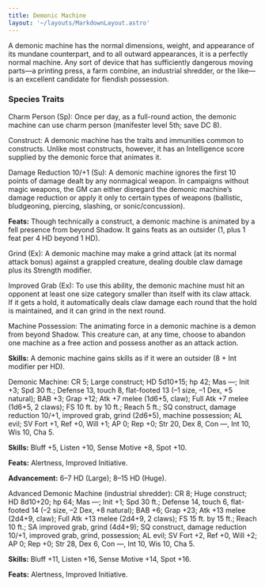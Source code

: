 ```yaml
---
title: Demonic Machine
layout: '~/layouts/MarkdownLayout.astro'
---
```

A demonic machine has the normal dimensions, weight, and appearance of its
mundane counterpart, and to all outward appearances, it is a perfectly normal
machine. Any sort of device that has sufficiently dangerous moving parts—a
printing press, a farm combine, an industrial shredder, or the like—is an
excellent candidate for fiendish possession.

###  Species Traits

Charm Person (Sp): Once per day, as a full-round action, the demonic machine
can use charm person (manifester level 5th; save DC 8).

Construct: A demonic machine has the traits and immunities common to
constructs. Unlike most constructs, however, it has an Intelligence score
supplied by the demonic force that animates it.

Damage Reduction 10/+1 (Su): A demonic machine ignores the first 10 points of
damage dealt by any nonmagical weapon. In campaigns without magic weapons, the
GM can either disregard the demonic machine’s damage reduction or apply it
only to certain types of weapons (ballistic, bludgeoning, piercing, slashing,
or sonic/concussion).

**Feats:** Though technically a construct, a demonic machine is animated by a
fell presence from beyond Shadow. It gains feats as an outsider (1, plus 1
feat per 4 HD beyond 1 HD).

Grind (Ex): A demonic machine may make a grind attack (at its normal attack
bonus) against a grappled creature, dealing double claw damage plus its
Strength modifier.

Improved Grab (Ex): To use this ability, the demonic machine must hit an
opponent at least one size category smaller than itself with its claw attack.
If it gets a hold, it automatically deals claw damage each round that the hold
is maintained, and it can grind in the next round.

Machine Possession: The animating force in a demonic machine is a demon from
beyond Shadow. This creature can, at any time, choose to abandon one machine
as a free action and possess another as an attack action.

**Skills:** A demonic machine gains skills as if it were an outsider (8 + Int
modifier per HD).

Demonic Machine: CR 5; Large construct; HD 5d10+15; hp 42; Mas —; Init +3; Spd
30 ft.; Defense 13, touch 8, flat-footed 13 (–1 size, –1 Dex, +5 natural); BAB
+3; Grap +12; Atk +7 melee (1d6+5, claw); Full Atk +7 melee (1d6+5, 2 claws);
FS 10 ft. by 10 ft.; Reach 5 ft.; SQ construct, damage reduction 10/+1,
improved grab, grind (2d6+5), machine possession; AL evil; SV Fort +1, Ref +0,
Will +1; AP 0; Rep +0; Str 20, Dex 8, Con —, Int 10, Wis 10, Cha 5.

**Skills:** Bluff +5, Listen +10, Sense Motive +8, Spot +10.

**Feats:** Alertness, Improved Initiative.

**Advancement:** 6–7 HD (Large); 8–15 HD (Huge).

Advanced Demonic Machine (industrial shredder): CR 8; Huge construct; HD
8d10+20; hp 64; Mas —; Init +1; Spd 30 ft.; Defense 14, touch 6, flat-footed
14 (–2 size, –2 Dex, +8 natural); BAB +6; Grap +23; Atk +13 melee (2d4+9,
claw); Full Atk +13 melee (2d4+9, 2 claws); FS 15 ft. by 15 ft.; Reach 10 ft.;
SA improved grab, grind (4d4+9); SQ construct, damage reduction 10/+1,
improved grab, grind, possession; AL evil; SV Fort +2, Ref +0, Will +2; AP 0;
Rep +0; Str 28, Dex 6, Con —, Int 10, Wis 10, Cha 5.

**Skills:** Bluff +11, Listen +16, Sense Motive +14, Spot +16.

**Feats:** Alertness, Improved Initiative.

